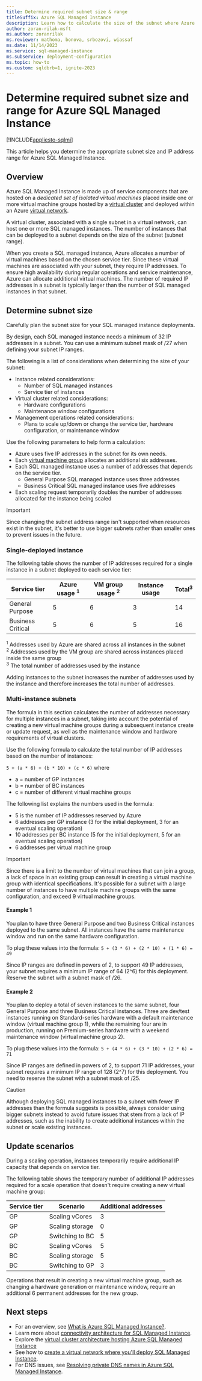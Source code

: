 ```yaml
---
title: Determine required subnet size & range
titleSuffix: Azure SQL Managed Instance
description: Learn how to calculate the size of the subnet where Azure SQL Managed Instance will be deployed.
author: zoran-rilak-msft
ms.author: zoranrilak
ms.reviewer: mathoma, bonova, srbozovi, wiassaf
ms.date: 11/14/2023
ms.service: sql-managed-instance
ms.subservice: deployment-configuration
ms.topic: how-to
ms.custom: sqldbrb=1, ignite-2023
---
```

# Determine required subnet size and range for Azure SQL Managed Instance
[!INCLUDE[appliesto-sqlmi](../includes/appliesto-sqlmi.md)]

This article helps you determine the appropriate subnet size and IP address range for Azure SQL Managed Instance. 

## Overview

Azure SQL Managed Instance is made up of service components that are hosted on a _dedicated set of isolated virtual machines_ placed inside one or more virtual machine groups hosted by a [virtual cluster](virtual-cluster-architecture.md) and deployed within an Azure [virtual network](/azure/virtual-network/virtual-networks-overview). 

A virtual cluster, associated with a single subnet in a virtual network, can host one or more SQL managed instances. The number of instances that can be deployed to a subnet depends on the size of the subnet (subnet range).

When you create a SQL managed instance, Azure allocates a number of virtual machines based on the chosen service tier. Since these virtual machines are associated with your subnet, they require IP addresses. To ensure high availability during regular operations and service maintenance, Azure can allocate additional virtual machines. The number of required IP addresses in a subnet is typically larger than the number of SQL managed instances in that subnet.

## Determine subnet size

Carefully plan the subnet size for your SQL managed instance deployments.  

By design, each SQL managed instance needs a minimum of 32 IP addresses in a subnet. You can use a minimum subnet mask of /27 when defining your subnet IP ranges.  

The following is a list of considerations when determining the size of your subnet:

- Instance related considerations:
  - Number of SQL managed instances
  - Service tier of instances
- Virtual cluster related considerations:
  - Hardware configurations
  - Maintenance window configurations
- Management operations related considerations:
  - Plans to scale up/down or change the service tier, hardware configuration, or maintenance window

Use the following parameters to help form a calculation:

- Azure uses five IP addresses in the subnet for its own needs.
- Each [virtual machine group](virtual-cluster-architecture.md#number-of-virtual-machine-groups) allocates an additional six addresses. 
- Each SQL managed instance uses a number of addresses that depends on the service tier.
  - General Purpose SQL managed instance uses three addresses
  - Business Critical SQL managed instance uses five addresses
- Each scaling request temporarily doubles the number of addresses allocated for the instance being scaled 

> [!IMPORTANT]
> Since changing the subnet address range isn't supported when resources exist in the subnet, it's better to use bigger subnets rather than smaller ones to prevent issues in the future.


### Single-deployed instance

The following table shows the number of IP addresses required for a single instance in a subnet deployed to each service tier: 

| **Service tier** | **Azure usage** <sup>1</sup> | **VM group usage** <sup>2</sup> | **Instance usage** | **Total**<sup>3</sup> |
| --- | --- | --- | --- | --- |
| General Purpose | 5 | 6 | 3 | 14 |
| Business Critical | 5 | 6 | 5 | 16 |

<sup>1</sup> Addresses used by Azure are shared across all instances in the subnet   
<sup>2</sup> Addresses used by the VM group are shared across instances placed inside the same group   
<sup>3</sup> The total number of addresses used by the instance

Adding instances to the subnet increases the number of addresses used by the instance and therefore increases the total number of addresses.


### Multi-instance subnets

The formula in this section calculates the number of addresses necessary for multiple instances in a subnet, taking into account the potential of creating a new virtual machine groups during a subsequent instance create or update request, as well as the maintenance window and hardware requirements of virtual clusters.

Use the following formula to calculate the total number of IP addresses based on the number of instances: 

`5 + (a * 6) + (b * 10) + (c * 6)` where   

- a = number of GP instances
- b = number of BC instances
- c = number of different virtual machine groups


The following list explains the numbers used in the formula: 

- 5 is the number of IP addresses reserved by Azure
- 6 addresses per GP instance (3 for the initial deployment, 3 for an eventual scaling operation)
- 10 addresses per BC instance (5 for the initial deployment, 5 for an eventual scaling operation)
- 6 addresses per virtual machine group

> [!IMPORTANT]
> Since there is a limit to the number of virtual machines that can join a group, a lack of space in an existing group can result in creating a virtual machine group with identical specifications. It's possible for a subnet with a large number of instances to have multiple machine groups with the same configuration, and exceed 9 virtual machine groups.


#### Example 1  

You plan to have three General Purpose and two Business Critical instances deployed to the same subnet. All instances have the same maintenance window and run on the same hardware configuration. 

To plug these values into the formula: 
`5 + (3 * 6) + (2 * 10) + (1 * 6) = 49`

Since IP ranges are defined in powers of 2, to support 49 IP addresses, your subnet requires a minimum IP range of 64 (2^6) for this deployment. Reserve the subnet with a subnet mask of /26.

#### Example 2

You plan to deploy a total of seven instances to the same subnet, four General Purpose and three Business Critical instances. Three are dev/test instances running on Standard-series hardware with a default maintenance window (virtual machine group 1), while the remaining four are in production, running on Premium-series hardware with a weekend maintenance window (virtual machine group 2).

To plug these values into the formula: 
`5 + (4 * 6) + (3 * 10) + (2 * 6) = 71`



Since IP ranges are defined in powers of 2, to support 71 IP addresses, your subnet requires a minimum IP range of 128 (2^7) for this deployment. You need to reserve the subnet with a subnet mask of /25.

> [!CAUTION]
> Although deploying SQL managed instances to a subnet with fewer IP addresses than the formula suggests is possible, always consider using bigger subnets instead to avoid future issues that stem from a lack of IP addresses, such as the inability to create additional instances within the subnet or scale existing instances.


## Update scenarios

During a scaling operation, instances temporarily require additional IP capacity that depends on service tier. 

The following table shows the temporary number of additional IP addresses required for a scale operation that doesn't require creating a new virtual machine group: 

| **Service tier** | **Scenario** | **Additional addresses**  |
| --- | --- | --- |
| GP | Scaling vCores | 3 |
| GP | Scaling storage | 0 |
| GP | Switching to BC | 5 |
| BC | Scaling vCores | 5 |
| BC | Scaling storage | 5 |
| BC | Switching to GP | 3 |

Operations that result in creating a new virtual machine group, such as changing a hardware generation or maintenance window, require an additional 6 permanent addresses for the new group. 


## Next steps

- For an overview, see [What is Azure SQL Managed Instance?](sql-managed-instance-paas-overview.md).
- Learn more about [connectivity architecture for SQL Managed Instance](connectivity-architecture-overview.md).
- Explore the [virtual cluster architecture hosting Azure SQL Managed Instance](virtual-cluster-architecture.md)
- See how to [create a virtual network where you'll deploy SQL Managed Instance](virtual-network-subnet-create-arm-template.md).
- For DNS issues, see [Resolving private DNS names in Azure SQL Managed Instance](resolve-private-domain-names.md).
